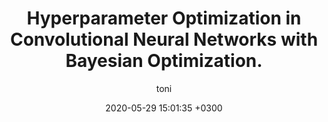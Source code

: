 ---
layout: post
title: Hyperparameter Optimization in Convolutional Neural Networks with Bayesian Optimization.
description: A hands on approach to working with convolutional autoencoders and large datasets in Keras.
date: 2020-05-29 15:01:35 +0300
author: toni
image: '/images/posts/20200529/cover.jpeg'
image_caption: 'Photo by [Dan Cristian Pădureț](https://unsplash.com/photos/xJLN32FO7AY) on [Unsplash](https://unsplash.com/)'
tags: [cnn, deep-learning, computer-vision, convolutional-network, autoencoder]
featured: false
---